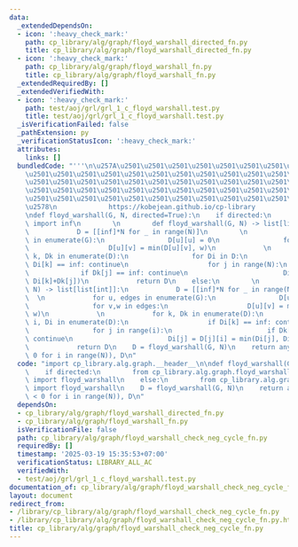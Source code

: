 ```yaml
---
data:
  _extendedDependsOn:
  - icon: ':heavy_check_mark:'
    path: cp_library/alg/graph/floyd_warshall_directed_fn.py
    title: cp_library/alg/graph/floyd_warshall_directed_fn.py
  - icon: ':heavy_check_mark:'
    path: cp_library/alg/graph/floyd_warshall_fn.py
    title: cp_library/alg/graph/floyd_warshall_fn.py
  _extendedRequiredBy: []
  _extendedVerifiedWith:
  - icon: ':heavy_check_mark:'
    path: test/aoj/grl/grl_1_c_floyd_warshall.test.py
    title: test/aoj/grl/grl_1_c_floyd_warshall.test.py
  _isVerificationFailed: false
  _pathExtension: py
  _verificationStatusIcon: ':heavy_check_mark:'
  attributes:
    links: []
  bundledCode: "'''\n\u257A\u2501\u2501\u2501\u2501\u2501\u2501\u2501\u2501\u2501\u2501\
    \u2501\u2501\u2501\u2501\u2501\u2501\u2501\u2501\u2501\u2501\u2501\u2501\u2501\
    \u2501\u2501\u2501\u2501\u2501\u2501\u2501\u2501\u2501\u2501\u2501\u2501\u2501\
    \u2501\u2501\u2501\u2501\u2501\u2501\u2501\u2501\u2501\u2501\u2501\u2501\u2501\
    \u2501\u2501\u2501\u2501\u2501\u2501\u2501\u2501\u2501\u2501\u2501\u2501\u2501\
    \u2578\n             https://kobejean.github.io/cp-library               \n'''\n\
    \ndef floyd_warshall(G, N, directed=True):\n    if directed:\n        from math\
    \ import inf\n        \n        def floyd_warshall(G, N) -> list[list[int]]:\n\
    \            D = [[inf]*N for _ in range(N)]\n        \n            for u, edges\
    \ in enumerate(G):\n                D[u][u] = 0\n                for v,w in edges:\n\
    \                    D[u][v] = min(D[u][v], w)\n            \n            for\
    \ k, Dk in enumerate(D):\n                for Di in D:\n                    if\
    \ Di[k] == inf: continue\n                    for j in range(N):\n           \
    \             if Dk[j] == inf: continue\n                        Di[j] = min(Di[j],\
    \ Di[k]+Dk[j])\n            return D\n    else:\n        \n        def floyd_warshall(G,\
    \ N) -> list[list[int]]:\n            D = [[inf]*N for _ in range(N)]\n      \
    \  \n            for u, edges in enumerate(G):\n                D[u][u] = 0\n\
    \                for v,w in edges:\n                    D[u][v] = min(D[u][v],\
    \ w)\n            \n            for k, Dk in enumerate(D):\n                for\
    \ i, Di in enumerate(D):\n                    if Di[k] == inf: continue\n    \
    \                for j in range(i):\n                        if Dk[j] == inf:\
    \ continue\n                        Di[j] = D[j][i] = min(Di[j], Di[k]+Dk[j])\n\
    \            return D\n    D = floyd_warshall(G, N)\n    return any(D[i][i] <\
    \ 0 for i in range(N)), D\n"
  code: "import cp_library.alg.graph.__header__\n\ndef floyd_warshall(G, N, directed=True):\n\
    \    if directed:\n        from cp_library.alg.graph.floyd_warshall_directed_fn\
    \ import floyd_warshall\n    else:\n        from cp_library.alg.graph.floyd_warshall_fn\
    \ import floyd_warshall\n    D = floyd_warshall(G, N)\n    return any(D[i][i]\
    \ < 0 for i in range(N)), D\n"
  dependsOn:
  - cp_library/alg/graph/floyd_warshall_directed_fn.py
  - cp_library/alg/graph/floyd_warshall_fn.py
  isVerificationFile: false
  path: cp_library/alg/graph/floyd_warshall_check_neg_cycle_fn.py
  requiredBy: []
  timestamp: '2025-03-19 15:35:53+07:00'
  verificationStatus: LIBRARY_ALL_AC
  verifiedWith:
  - test/aoj/grl/grl_1_c_floyd_warshall.test.py
documentation_of: cp_library/alg/graph/floyd_warshall_check_neg_cycle_fn.py
layout: document
redirect_from:
- /library/cp_library/alg/graph/floyd_warshall_check_neg_cycle_fn.py
- /library/cp_library/alg/graph/floyd_warshall_check_neg_cycle_fn.py.html
title: cp_library/alg/graph/floyd_warshall_check_neg_cycle_fn.py
---
```


